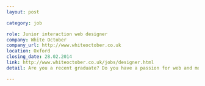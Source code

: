 ```yaml
---
layout: post

category: job

role: Junior interaction web designer
company: White October
company_url: http://www.whiteoctober.co.uk
location: Oxford
closing_date: 28.02.2014
link: http://www.whiteoctober.co.uk/jobs/designer.html
detail: Are you a recent graduate? Do you have a passion for web and mobile? Do you love designing beautiful digital interfaces that bring simplicity and ease of use to complex tasks?

---
```

